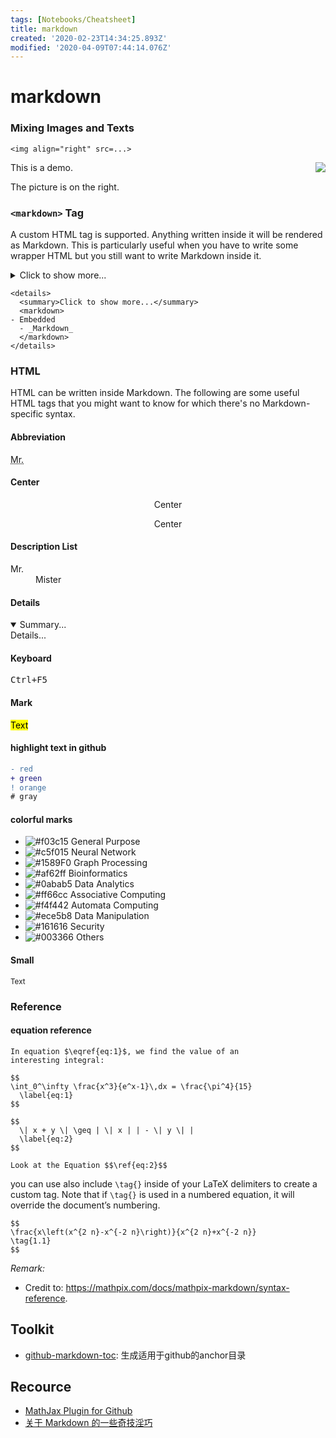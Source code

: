 ```yaml
---
tags: [Notebooks/Cheatsheet]
title: markdown
created: '2020-02-23T14:34:25.893Z'
modified: '2020-04-09T07:44:14.076Z'
---
```


# markdown

### Mixing Images and Texts
```
<img align="right" src=...>
```
<img align="right" src="@attachment/icon_small.png"/>

This is a demo.

The picture is on the right.


### `<markdown>` Tag
A custom <markdown> HTML tag is supported. Anything written inside it will be rendered as Markdown. This is particularly useful when you have to write some wrapper HTML but you still want to write Markdown inside it.

<details>
  <summary>Click to show more...</summary>
  <markdown>
- Embedded
  - _Markdown_
  </markdown>
</details>

```
<details>
  <summary>Click to show more...</summary>
  <markdown>
- Embedded
  - _Markdown_
  </markdown>
</details>
```

### HTML
HTML can be written inside Markdown. The following are some useful HTML tags that you might want to know for which there's no Markdown-specific syntax.

<!-- Comment -->

#### Abbreviation

<abbr title="Mister">Mr.</abbr>

#### Center

<center>Center</center>
<p align="center">Center</p>

#### Description List

<dl>
 <dt>Mr.</dt>
 <dd>Mister</dd>
</dl>

#### Details

<details open>
  <summary>Summary...</summary>
  Details...
</details>

#### Keyboard

<kbd>Ctrl+F5</kbd>

#### Mark

<mark>Text</mark>

#### highlight text in github
```diff
- red
+ green
! orange
# gray
```

#### colorful marks

- ![#f03c15](https://placehold.it/15/f03c15/000000?text=+) General Purpose
- ![#c5f015](https://placehold.it/15/c5f015/000000?text=+) Neural Network
- ![#1589F0](https://placehold.it/15/1589F0/000000?text=+) Graph Processing
- ![#af62ff](https://placehold.it/15/af62ff/000000?text=+) Bioinformatics
- ![#0abab5](https://placehold.it/15/0abab5/000000?text=+) Data Analytics
- ![#ff66cc](https://placehold.it/15/ff66cc/000000?text=+) Associative Computing
- ![#f4f442](https://placehold.it/15/f4f442/000000?text=+) Automata Computing
- ![#ece5b8](https://placehold.it/15/ece5b8/000000?text=+) Data Manipulation
- ![#161616](https://placehold.it/15/161616/000000?text=+) Security
- ![#003366](https://placehold.it/15/003366/000000?text=+) Others

#### Small

<small>Text</small>

### Reference

#### equation reference

```
In equation $\eqref{eq:1}$, we find the value of an
interesting integral:

$$
\int_0^\infty \frac{x^3}{e^x-1}\,dx = \frac{\pi^4}{15}
  \label{eq:1}
$$

$$
  \| x + y \| \geq | \| x | | - \| y \| |
  \label{eq:2}
$$

Look at the Equation $$\ref{eq:2}$$
```

you can use also include `\tag{}` inside of your LaTeX delimiters to create a custom tag. Note that if `\tag{}` is used in a numbered equation, it will override the document’s numbering.
```
$$
\frac{x\left(x^{2 n}-x^{-2 n}\right)}{x^{2 n}+x^{-2 n}}
\tag{1.1}
$$
```

*Remark:*
- Credit to: https://mathpix.com/docs/mathpix-markdown/syntax-reference.

## Toolkit

- [github-markdown-toc](https://github.com/ekalinin/github-markdown-toc): 生成适用于github的anchor目录

## Recource

- [MathJax Plugin for Github](https://chrome.google.com/webstore/detail/mathjax-plugin-for-github/ioemnmodlmafdkllaclgeombjnmnbima)
- [关于 Markdown 的一些奇技淫巧](https://mazhuang.org/2017/09/01/markdown-odd-skills/)

